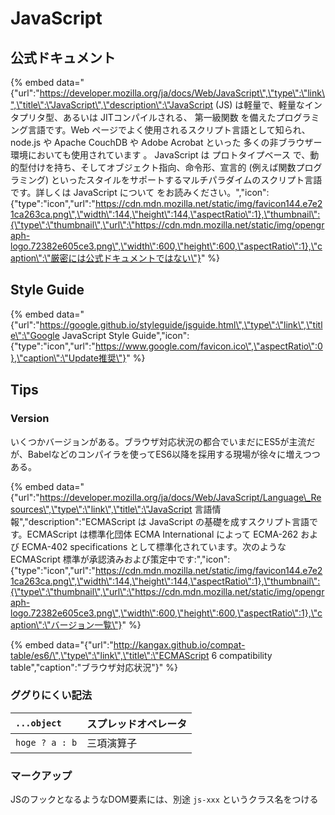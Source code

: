 # JavaScript

## 公式ドキュメント

{% embed data="{\"url\":\"https://developer.mozilla.org/ja/docs/Web/JavaScript\",\"type\":\"link\",\"title\":\"JavaScript\",\"description\":\"JavaScript \(JS\) は軽量で、軽量なインタプリタ型、あるいは JITコンパイルされる、 第一級関数 を備えたプログラミング言語です。Web ページでよく使用されるスクリプト言語として知られ、 node.js や Apache CouchDB や Adobe Acrobat といった 多くの非ブラウザー環境においても使用されています 。 JavaScript は プロトタイプベース で、動的型付けを持ち、そしてオブジェクト指向、命令形、宣言的 \(例えば関数プログラミング\) といったスタイルをサポートするマルチパラダイムのスクリプト言語です。詳しくは JavaScript について をお読みください。\",\"icon\":{\"type\":\"icon\",\"url\":\"https://cdn.mdn.mozilla.net/static/img/favicon144.e7e21ca263ca.png\",\"width\":144,\"height\":144,\"aspectRatio\":1},\"thumbnail\":{\"type\":\"thumbnail\",\"url\":\"https://cdn.mdn.mozilla.net/static/img/opengraph-logo.72382e605ce3.png\",\"width\":600,\"height\":600,\"aspectRatio\":1},\"caption\":\"厳密には公式ドキュメントではない\"}" %}

## Style Guide

{% embed data="{\"url\":\"https://google.github.io/styleguide/jsguide.html\",\"type\":\"link\",\"title\":\"Google JavaScript Style Guide\",\"icon\":{\"type\":\"icon\",\"url\":\"https://www.google.com/favicon.ico\",\"aspectRatio\":0},\"caption\":\"Update推奨\"}" %}

## Tips

### Version

いくつかバージョンがある。ブラウザ対応状況の都合でいまだにES5が主流だが、Babelなどのコンパイラを使ってES6以降を採用する現場が徐々に増えつつある。

{% embed data="{\"url\":\"https://developer.mozilla.org/ja/docs/Web/JavaScript/Language\_Resources\",\"type\":\"link\",\"title\":\"JavaScript 言語情報\",\"description\":\"ECMAScript は JavaScript の基礎を成すスクリプト言語です。ECMAScript は標準化団体 ECMA International によって ECMA-262 および ECMA-402 specifications として標準化されています。次のような ECMAScript 標準が承認済みおよび策定中です:\",\"icon\":{\"type\":\"icon\",\"url\":\"https://cdn.mdn.mozilla.net/static/img/favicon144.e7e21ca263ca.png\",\"width\":144,\"height\":144,\"aspectRatio\":1},\"thumbnail\":{\"type\":\"thumbnail\",\"url\":\"https://cdn.mdn.mozilla.net/static/img/opengraph-logo.72382e605ce3.png\",\"width\":600,\"height\":600,\"aspectRatio\":1},\"caption\":\"バージョン一覧\"}" %}

{% embed data="{\"url\":\"http://kangax.github.io/compat-table/es6/\",\"type\":\"link\",\"title\":\"ECMAScript 6 compatibility table\",\"caption\":\"ブラウザ対応状況\"}" %}

### ググりにくい記法

| `...object` | スプレッドオペレータ |
| :--- | :--- |
| `hoge ? a : b` | 三項演算子 |

### マークアップ

JSのフックとなるようなDOM要素には、別途 `js-xxx` というクラス名をつける











